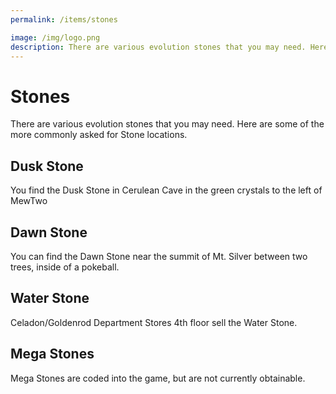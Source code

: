 ```yaml
---
permalink: /items/stones

image: /img/logo.png
description: There are various evolution stones that you may need. Here are some of the more commonly asked for Stone locations.
---
```


# Stones

There are various evolution stones that you may need. Here are some of the more commonly asked for Stone locations.

## Dusk Stone

You find the Dusk Stone in Cerulean Cave in the green crystals to the left of MewTwo

## Dawn Stone

You can find the Dawn Stone near the summit of Mt. Silver between two trees, inside of a pokeball.

## Water Stone

Celadon/Goldenrod Department Stores 4th floor sell the Water Stone.

## Mega Stones

Mega Stones are coded into the game, but are not currently obtainable.

